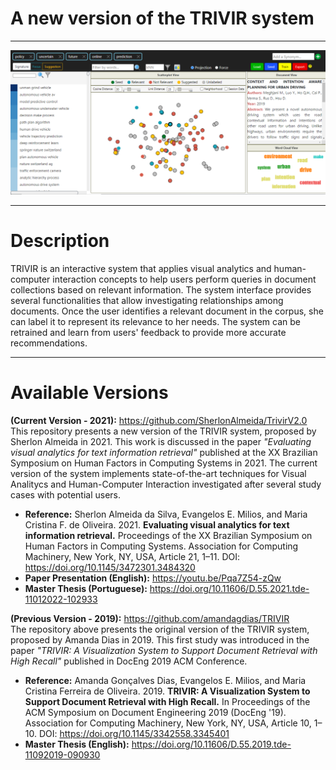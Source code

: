 # A new version of the TRIVIR system
---------------------------------------
![alt text](https://github.com/SherlonAlmeida/TrivirV2.0/blob/412b2c9e783789f7379eac5e6ed81829fa5bb8f7/Start%20Here%20-%20Presentation/Trivir.png) <br>


---------------------------------------
# Description
TRIVIR is an interactive system that applies visual analytics and human-computer interaction concepts to help users perform queries in document collections based on relevant information. The system interface provides several functionalities that allow investigating relationships among documents. Once the user identifies a relevant document in the corpus, she can label it to represent its relevance to her needs. The system can be retrained and learn from users' feedback to provide more accurate recommendations.

---------------------------------------
# Available Versions
**(Current Version - 2021):** https://github.com/SherlonAlmeida/TrivirV2.0 <br>
This repository presents a new version of the TRIVIR system, proposed by Sherlon Almeida in 2021. This work is discussed in the paper *"Evaluating visual analytics for text information retrieval"* published at the XX Brazilian Symposium on Human Factors in Computing Systems in 2021. The current version of the system implements state-of-the-art techniques for Visual Analitycs and Human-Computer Interaction investigated after several study cases with potential users.

*   **Reference:** Sherlon Almeida da Silva, Evangelos E. Milios, and Maria Cristina F. de Oliveira. 2021. **Evaluating visual analytics for text information retrieval.** Proceedings of the XX Brazilian Symposium on Human Factors in Computing Systems. Association for Computing Machinery, New York, NY, USA, Article 21, 1–11. DOI: https://doi.org/10.1145/3472301.3484320
*   **Paper Presentation (English):** https://youtu.be/Pqa7Z54-zQw
*   **Master Thesis (Portuguese):** https://doi.org/10.11606/D.55.2021.tde-11012022-102933

**(Previous Version - 2019):** https://github.com/amandagdias/TRIVIR <br>
The repository above presents the original version of the TRIVIR system, proposed by Amanda Dias in 2019. This first study was introduced in the paper *"TRIVIR: A Visualization System to Support Document Retrieval with High Recall"* published in DocEng 2019 ACM Conference.

*   **Reference:** Amanda Gonçalves Dias, Evangelos E. Milios, and Maria Cristina Ferreira de Oliveira. 2019. **TRIVIR: A Visualization System to Support Document Retrieval with High Recall.** In Proceedings of the ACM Symposium on Document Engineering 2019 (DocEng '19). Association for Computing Machinery, New York, NY, USA, Article 10, 1–10. DOI: https://doi.org/10.1145/3342558.3345401
*   **Master Thesis (English):** https://doi.org/10.11606/D.55.2019.tde-11092019-090930